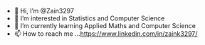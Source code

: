 - 👋 Hi, I’m @Zain3297
- 👀 I’m interested in Statistics and Computer Science
- 🌱 I’m currently learning Applied Maths and Computer Science 
- 📫 How to reach me ...https://www.linkedin.com/in/zaink3297/ 

<!---
Zain3297/Zain3297 is a ✨ special ✨ repository because its `README.md` (this file) appears on your GitHub profile.
You can click the Preview link to take a look at your changes.
--->
